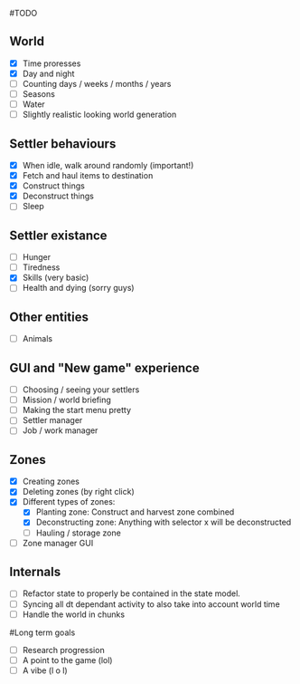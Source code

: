 #TODO

## World
- [x] Time proresses
- [x] Day and night
- [ ] Counting days / weeks / months / years
- [ ] Seasons
- [ ] Water
- [ ] Slightly realistic looking world generation

## Settler behaviours
- [x] When idle, walk around randomly (important!)
- [x] Fetch and haul items to destination
- [x] Construct things
- [x] Deconstruct things
- [ ] Sleep

## Settler existance
- [ ] Hunger
- [ ] Tiredness
- [x] Skills (very basic)
- [ ] Health and dying (sorry guys)

## Other entities
- [ ] Animals

## GUI and "New game" experience
- [ ] Choosing / seeing your settlers
- [ ] Mission / world briefing
- [ ] Making the start menu pretty
- [ ] Settler manager
- [ ] Job / work manager

## Zones
- [x] Creating zones
- [x] Deleting zones (by right click)
- [x] Different types of zones:
    - [x] Planting zone: Construct and harvest zone combined
    - [x] Deconstructing zone: Anything with selector x will be deconstructed
    - [ ] Hauling / storage zone
- [ ] Zone manager GUI

## Internals
- [ ] Refactor state to properly be contained in the state model.
- [ ] Syncing all dt dependant activity to also take into account world time
- [ ] Handle the world in chunks

#Long term goals
- [ ] Research progression
- [ ] A point to the game (lol)
- [ ] A vibe (l o l)